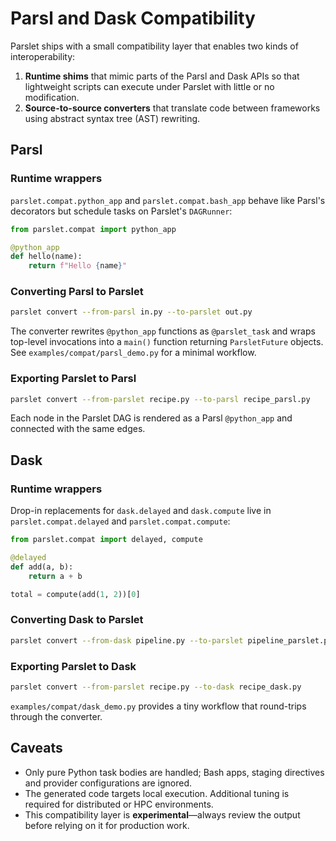 # Parsl and Dask Compatibility

Parslet ships with a small compatibility layer that enables two kinds of
interoperability:

1. **Runtime shims** that mimic parts of the Parsl and Dask APIs so that
   lightweight scripts can execute under Parslet with little or no modification.
2. **Source-to-source converters** that translate code between frameworks using
   abstract syntax tree (AST) rewriting.

## Parsl

### Runtime wrappers

`parslet.compat.python_app` and `parslet.compat.bash_app` behave like
Parsl's decorators but schedule tasks on Parslet's `DAGRunner`:

```python
from parslet.compat import python_app

@python_app
def hello(name):
    return f"Hello {name}"
```

### Converting Parsl to Parslet

```bash
parslet convert --from-parsl in.py --to-parslet out.py
```

The converter rewrites `@python_app` functions as `@parslet_task` and wraps
top-level invocations into a `main()` function returning `ParsletFuture` objects.
See `examples/compat/parsl_demo.py` for a minimal workflow.

### Exporting Parslet to Parsl

```bash
parslet convert --from-parslet recipe.py --to-parsl recipe_parsl.py
```

Each node in the Parslet DAG is rendered as a Parsl `@python_app` and connected
with the same edges.

## Dask

### Runtime wrappers

Drop-in replacements for `dask.delayed` and `dask.compute` live in
`parslet.compat.delayed` and `parslet.compat.compute`:

```python
from parslet.compat import delayed, compute

@delayed
def add(a, b):
    return a + b

total = compute(add(1, 2))[0]
```

### Converting Dask to Parslet

```bash
parslet convert --from-dask pipeline.py --to-parslet pipeline_parslet.py
```

### Exporting Parslet to Dask

```bash
parslet convert --from-parslet recipe.py --to-dask recipe_dask.py
```

`examples/compat/dask_demo.py` provides a tiny workflow that round-trips through the converter.

## Caveats

* Only pure Python task bodies are handled; Bash apps, staging directives and
  provider configurations are ignored.
* The generated code targets local execution. Additional tuning is required for
  distributed or HPC environments.
* This compatibility layer is **experimental**—always review the output before
  relying on it for production work.
